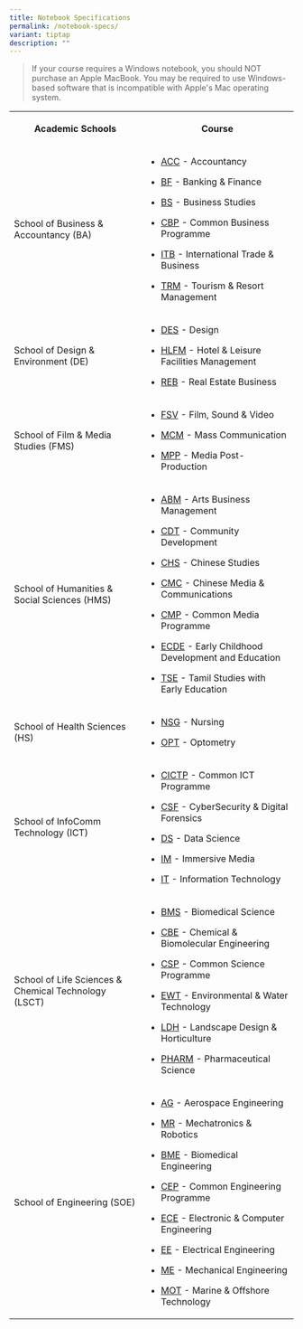 ```yaml
---
title: Notebook Specifications
permalink: /notebook-specs/
variant: tiptap
description: ""
---
```

<blockquote>
<p>If your course requires a Windows notebook, you should NOT purchase an
Apple MacBook. You may be required to use Windows-based software that is
incompatible with Apple's Mac operating system.</p>
<p></p>
</blockquote>
<table>
<tbody>
<tr>
<th rowspan="1" colspan="1">
<p>Academic Schools</p>
</th>
<th rowspan="1" colspan="1">
<p>Course</p>
</th>
</tr>
<tr>
<td rowspan="1" colspan="1">
<p>School of Business &amp; Accountancy (BA)</p>
</td>
<td rowspan="1" colspan="1">
<ul data-tight="true" class="tight">
<li>
<p><a href="/courses/acc" rel="noopener noreferrer nofollow" target="_blank">ACC</a> -
Accountancy</p>
</li>
<li>
<p><a href="/courses/bf" rel="noopener noreferrer nofollow" target="_blank">BF</a> -
Banking &amp; Finance</p>
</li>
<li>
<p><a href="/courses/bs" rel="noopener noreferrer nofollow" target="_blank">BS</a> -
Business Studies</p>
</li>
<li>
<p><a href="/courses/cbp" rel="noopener noreferrer nofollow" target="_blank">CBP</a> -
Common Business Programme</p>
</li>
<li>
<p><a href="/courses/itb" rel="noopener noreferrer nofollow" target="_blank">ITB</a> -
International Trade &amp; Business</p>
</li>
<li>
<p><a href="/courses/trm" rel="noopener noreferrer nofollow" target="_blank">TRM</a> -
Tourism &amp; Resort Management</p>
</li>
</ul>
</td>
</tr>
<tr>
<td rowspan="1" colspan="1">
<p>School of Design &amp; Environment (DE)</p>
</td>
<td rowspan="1" colspan="1">
<ul data-tight="true" class="tight">
<li>
<p><a href="course-des" rel="noopener noreferrer nofollow" target="_blank">DES</a> -
Design</p>
</li>
<li>
<p><a href="course-hlfm" rel="noopener noreferrer nofollow" target="_blank">HLFM</a> -
Hotel &amp; Leisure Facilities Management</p>
</li>
<li>
<p><a href="course-reb" rel="noopener noreferrer nofollow" target="_blank">REB</a> -
Real Estate Business</p>
</li>
</ul>
</td>
</tr>
<tr>
<td rowspan="1" colspan="1">
<p>School of Film &amp; Media Studies (FMS)</p>
</td>
<td rowspan="1" colspan="1">
<ul data-tight="true" class="tight">
<li>
<p><a href="course-fsv" rel="noopener noreferrer nofollow" target="_blank">FSV</a> -
Film, Sound &amp; Video</p>
</li>
<li>
<p><a href="course-mcm" rel="noopener noreferrer nofollow" target="_blank">MCM</a> -
Mass Communication</p>
</li>
<li>
<p><a href="course-mpp" rel="noopener noreferrer nofollow" target="_blank">MPP</a> -
Media Post-Production</p>
</li>
</ul>
</td>
</tr>
<tr>
<td rowspan="1" colspan="1">
<p>School of Humanities &amp; Social Sciences (HMS)</p>
</td>
<td rowspan="1" colspan="1">
<ul data-tight="true" class="tight">
<li>
<p><a href="course-abm" rel="noopener noreferrer nofollow" target="_blank">ABM</a> -
Arts Business Management</p>
</li>
<li>
<p><a href="course-cdt" rel="noopener noreferrer nofollow" target="_blank">CDT</a> -
Community Development</p>
</li>
<li>
<p><a href="course-chs" rel="noopener noreferrer nofollow" target="_blank">CHS</a> -
Chinese Studies</p>
</li>
<li>
<p><a href="course-cmc" rel="noopener noreferrer nofollow" target="_blank">CMC</a> -
Chinese Media &amp; Communications</p>
</li>
<li>
<p><a href="course-cmp" rel="noopener noreferrer nofollow" target="_blank">CMP</a> -
Common Media Programme</p>
</li>
<li>
<p><a href="course-ecde" rel="noopener noreferrer nofollow" target="_blank">ECDE</a> -
Early Childhood Development and Education</p>
</li>
<li>
<p><a href="course-tse" rel="noopener noreferrer nofollow" target="_blank">TSE</a> -
Tamil Studies with Early Education</p>
</li>
</ul>
</td>
</tr>
<tr>
<td rowspan="1" colspan="1">
<p>School of Health Sciences (HS)</p>
</td>
<td rowspan="1" colspan="1">
<ul data-tight="true" class="tight">
<li>
<p><a href="course-nsg" rel="noopener noreferrer nofollow" target="_blank">NSG</a> -
Nursing</p>
</li>
<li>
<p><a href="course-opt" rel="noopener noreferrer nofollow" target="_blank">OPT</a> -
Optometry</p>
</li>
</ul>
</td>
</tr>
<tr>
<td rowspan="1" colspan="1">
<p>School of InfoComm Technology (ICT)</p>
</td>
<td rowspan="1" colspan="1">
<ul data-tight="true" class="tight">
<li>
<p><a href="course-cictp" rel="noopener noreferrer nofollow" target="_blank">CICTP</a> -
Common ICT Programme</p>
</li>
<li>
<p><a href="course-csf" rel="noopener noreferrer nofollow" target="_blank">CSF</a> -
CyberSecurity &amp; Digital Forensics</p>
</li>
<li>
<p><a href="course-ds" rel="noopener noreferrer nofollow" target="_blank">DS</a> -
Data Science</p>
</li>
<li>
<p><a href="course-im" rel="noopener noreferrer nofollow" target="_blank">IM</a> -
Immersive Media</p>
</li>
<li>
<p><a href="course-it" rel="noopener noreferrer nofollow" target="_blank">IT</a> -
Information Technology</p>
</li>
</ul>
</td>
</tr>
<tr>
<td rowspan="1" colspan="1">
<p>School of Life Sciences &amp; Chemical Technology (LSCT)</p>
</td>
<td rowspan="1" colspan="1">
<ul data-tight="true" class="tight">
<li>
<p><a href="course-bms" rel="noopener noreferrer nofollow" target="_blank">BMS</a> -
Biomedical Science</p>
</li>
<li>
<p><a href="course-cbe" rel="noopener noreferrer nofollow" target="_blank">CBE</a> -
Chemical &amp; Biomolecular Engineering</p>
</li>
<li>
<p><a href="course-csp" rel="noopener noreferrer nofollow" target="_blank">CSP</a> -
Common Science Programme</p>
</li>
<li>
<p><a href="course-ewt" rel="noopener noreferrer nofollow" target="_blank">EWT</a> -
Environmental &amp; Water Technology</p>
</li>
<li>
<p><a href="course-ldh" rel="noopener noreferrer nofollow" target="_blank">LDH</a> -
Landscape Design &amp; Horticulture</p>
</li>
<li>
<p><a href="course-pharm" rel="noopener noreferrer nofollow" target="_blank">PHARM</a> -
Pharmaceutical Science</p>
</li>
</ul>
</td>
</tr>
<tr>
<td rowspan="1" colspan="1">
<p>School of Engineering (SOE)</p>
</td>
<td rowspan="1" colspan="1">
<ul data-tight="true" class="tight">
<li>
<p><a href="course-ag" rel="noopener noreferrer nofollow" target="_blank">AG</a> -
Aerospace Engineering</p>
</li>
<li>
<p><a href="courses/mr" rel="noopener noreferrer nofollow" target="_blank">MR</a> -
Mechatronics &amp; Robotics</p>
</li>
<li>
<p><a href="courses/bme" rel="noopener noreferrer nofollow" target="_blank">BME</a> -
Biomedical Engineering</p>
</li>
<li>
<p><a href="courses/cep" rel="noopener noreferrer nofollow" target="_blank">CEP</a> -
Common Engineering Programme</p>
</li>
<li>
<p><a href="course-ece" rel="noopener noreferrer nofollow" target="_blank">ECE</a> -
Electronic &amp; Computer Engineering</p>
</li>
<li>
<p><a href="course-ee" rel="noopener noreferrer nofollow" target="_blank">EE</a> -
Electrical Engineering</p>
</li>
<li>
<p><a href="course-me" rel="noopener noreferrer nofollow" target="_blank">ME</a> -
Mechanical Engineering</p>
</li>
<li>
<p><a href="course-mot" rel="noopener noreferrer nofollow" target="_blank">MOT</a> -
Marine &amp; Offshore Technology</p>
</li>
</ul>
<p></p>
</td>
</tr>
</tbody>
</table>
<p></p>